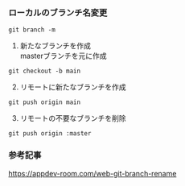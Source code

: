 ### ローカルのブランチ名変更
```
git branch -m
```

1. 新たなブランチを作成  
masterブランチを元に作成
```
git checkout -b main
```

2. リモートに新たなブランチを作成  
```
git push origin main
```

3. リモートの不要なブランチを削除  
```
git push origin :master
```

### 参考記事
https://appdev-room.com/web-git-branch-rename
